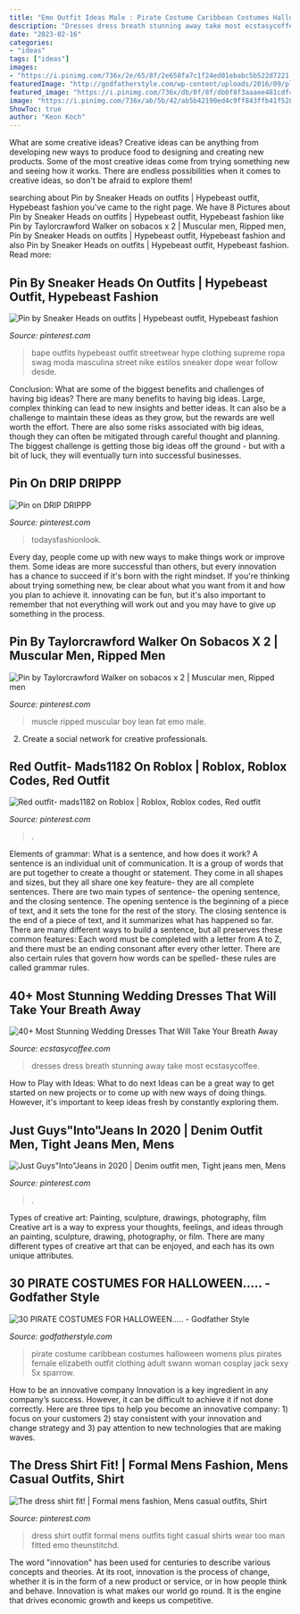 ```yaml
---
title: "Emo Outfit Ideas Male : Pirate Costume Caribbean Costumes Halloween Womens Plus Pirates Female Elizabeth Outfit Clothing Adult Swann Woman Cosplay Jack Sexy 5x Sparrow"
description: "Dresses dress breath stunning away take most ecstasycoffee"
date: "2023-02-16"
categories:
- "ideas"
tags: ["ideas"]
images:
- "https://i.pinimg.com/736x/2e/65/8f/2e658fa7c1f24ed01ebabc5b522d7221.jpg"
featuredImage: "http://godfatherstyle.com/wp-content/uploads/2016/09/plus-size-womens-caribbean-pirate-costume..jpg"
featured_image: "https://i.pinimg.com/736x/db/0f/8f/db0f8f3aaaee481cdf463469cc1bb4ef.jpg"
image: "https://i.pinimg.com/736x/ab/5b/42/ab5b42190ed4c9ff843ffb41f5282c28.jpg"
ShowToc: true
author: "Keon Koch"
---
```



What are some creative ideas?
Creative ideas can be anything from developing new ways to produce food to designing and creating new products. Some of the most creative ideas come from trying something new and seeing how it works. There are endless possibilities when it comes to creative ideas, so don't be afraid to explore them!

	

		
searching about Pin by Sneaker Heads on outfits | Hypebeast outfit, Hypebeast fashion you've came to the right page. We have 8 Pictures about Pin by Sneaker Heads on outfits | Hypebeast outfit, Hypebeast fashion like Pin by Taylorcrawford Walker on sobacos x 2 | Muscular men, Ripped men, Pin by Sneaker Heads on outfits | Hypebeast outfit, Hypebeast fashion and also Pin by Sneaker Heads on outfits | Hypebeast outfit, Hypebeast fashion. Read more:
		
    
## Pin By Sneaker Heads On Outfits | Hypebeast Outfit, Hypebeast Fashion

<img loading=lazy src="https://i.pinimg.com/736x/ab/5b/42/ab5b42190ed4c9ff843ffb41f5282c28.jpg" onerror="this.onerror=null;this.src='https://tse1.mm.bing.net/th?id=OIP.adFBkpyWArQR07SH38nABQHaJ4&amp;pid=15.1';" alt="Pin by Sneaker Heads on outfits | Hypebeast outfit, Hypebeast fashion">

_Source: pinterest.com_

>bape outfits hypebeast outfit streetwear hype clothing supreme ropa swag moda masculina street nike estilos sneaker dope wear follow desde. 

	

Conclusion: What are some of the biggest benefits and challenges of having big ideas?
There are many benefits to having big ideas. Large, complex thinking can lead to new insights and better ideas. It can also be a challenge to maintain these ideas as they grow, but the rewards are well worth the effort. There are also some risks associated with big ideas, though they can often be mitigated through careful thought and planning. The biggest challenge is getting those big ideas off the ground - but with a bit of luck, they will eventually turn into successful businesses.

    
## Pin On DRIP DRIPPP

<img loading=lazy src="https://i.pinimg.com/736x/2e/65/8f/2e658fa7c1f24ed01ebabc5b522d7221.jpg" onerror="this.onerror=null;this.src='https://tse3.mm.bing.net/th?id=OIP.4Yp57wtKvOAy1AnIcQFK0wHaJ3&amp;pid=15.1';" alt="Pin on DRIP DRIPPP">

_Source: pinterest.com_

>todaysfashionlook. 

	

Every day, people come up with new ways to make things work or improve them. Some ideas are more successful than others, but every innovation has a chance to succeed if it's born with the right mindset. If you're thinking about trying something new, be clear about what you want from it and how you plan to achieve it. innovating can be fun, but it's also important to remember that not everything will work out and you may have to give up something in the process.

    
## Pin By Taylorcrawford Walker On Sobacos X 2 | Muscular Men, Ripped Men

<img loading=lazy src="https://i.pinimg.com/736x/c8/93/c5/c893c53a7db414eed876d4a230053069.jpg" onerror="this.onerror=null;this.src='https://tse3.mm.bing.net/th?id=OIP.rx1gRfwFDlda-gFX6VyH5wHaMB&amp;pid=15.1';" alt="Pin by Taylorcrawford Walker on sobacos x 2 | Muscular men, Ripped men">

_Source: pinterest.com_

>muscle ripped muscular boy lean fat emo male. 

	

2. Create a social network for creative professionals. 

    
## Red Outfit- Mads1182 On Roblox | Roblox, Roblox Codes, Red Outfit

<img loading=lazy src="https://i.pinimg.com/736x/db/0f/8f/db0f8f3aaaee481cdf463469cc1bb4ef.jpg" onerror="this.onerror=null;this.src='https://tse2.mm.bing.net/th?id=OIP.j15Wqt0uyUJbdhuEJ-kMrQHaQA&amp;pid=15.1';" alt="Red outfit- mads1182 on Roblox | Roblox, Roblox codes, Red outfit">

_Source: pinterest.com_

>. 

	

Elements of grammar: What is a sentence, and how does it work?
A sentence is an individual unit of communication. It is a group of words that are put together to create a thought or statement. They come in all shapes and sizes, but they all share one key feature- they are all complete sentences. There are two main types of sentence- the opening sentence, and the closing sentence. The opening sentence is the beginning of a piece of text, and it sets the tone for the rest of the story. The closing sentence is the end of a piece of text, and it summarizes what has happened so far. There are many different ways to build a sentence, but all preserves these common features: Each word must be completed with a letter from A to Z, and there must be an ending consonant after every other letter. There are also certain rules that govern how words can be spelled- these rules are called grammar rules.

    
## 40+ Most Stunning Wedding Dresses That Will Take Your Breath Away

<img loading=lazy src="https://i0.wp.com/www.ecstasycoffee.com/wp-content/uploads/2016/09/Mesmerizing-Wedding-Dress-Ideas.jpg?resize=470,980" onerror="this.onerror=null;this.src='https://tse3.mm.bing.net/th?id=OIP.5NuDVLT84s9y3YYgRYZiOgAAAA&amp;pid=15.1';" alt="40+ Most Stunning Wedding Dresses That Will Take Your Breath Away">

_Source: ecstasycoffee.com_

>dresses dress breath stunning away take most ecstasycoffee. 

	

How to Play with Ideas: What to do next
Ideas can be a great way to get started on new projects or to come up with new ways of doing things. However, it's important to keep ideas fresh by constantly exploring them.

    
## Just Guys&quot;Into&quot;Jeans In 2020 | Denim Outfit Men, Tight Jeans Men, Mens

<img loading=lazy src="https://i.pinimg.com/736x/5f/79/b9/5f79b9d959e7e0de9fc1fd61ac2e90ec.jpg" onerror="this.onerror=null;this.src='https://tse2.mm.bing.net/th?id=OIP.kUrjq-kIaD37NFWJrRSZaQAAAA&amp;pid=15.1';" alt="Just Guys&quot;Into&quot;Jeans in 2020 | Denim outfit men, Tight jeans men, Mens">

_Source: pinterest.com_

>. 

	

Types of creative art: Painting, sculpture, drawings, photography, film
Creative art is a way to express your thoughts, feelings, and ideas through an painting, sculpture, drawing, photography, or film. There are many different types of creative art that can be enjoyed, and each has its own unique attributes.

    
## 30 PIRATE COSTUMES FOR HALLOWEEN..... - Godfather Style

<img loading=lazy src="http://godfatherstyle.com/wp-content/uploads/2016/09/plus-size-womens-caribbean-pirate-costume..jpg" onerror="this.onerror=null;this.src='https://tse1.mm.bing.net/th?id=OIP.we1tighXcpfrQS-RUwZRiQHaKl&amp;pid=15.1';" alt="30 PIRATE COSTUMES FOR HALLOWEEN..... - Godfather Style">

_Source: godfatherstyle.com_

>pirate costume caribbean costumes halloween womens plus pirates female elizabeth outfit clothing adult swann woman cosplay jack sexy 5x sparrow. 

	

How to be an innovative company
Innovation is a key ingredient in any company’s success. However, it can be difficult to achieve it if not done correctly. Here are three tips to help you become an innovative company: 1) focus on your customers 2) stay consistent with your innovation and change strategy and 3) pay attention to new technologies that are making waves.

    
## The Dress Shirt Fit! | Formal Mens Fashion, Mens Casual Outfits, Shirt

<img loading=lazy src="https://i.pinimg.com/736x/0d/c7/93/0dc7930a433d117bd8a5ab4eb5958819.jpg" onerror="this.onerror=null;this.src='https://tse4.mm.bing.net/th?id=OIP.jYdVy4c3srgKr3p3bbsldQHaRB&amp;pid=15.1';" alt="The dress shirt fit! | Formal mens fashion, Mens casual outfits, Shirt">

_Source: pinterest.com_

>dress shirt outfit formal mens outfits tight casual shirts wear too man fitted emo theunstitchd. 

	

The word "innovation" has been used for centuries to describe various concepts and theories. At its root, innovation is the process of change, whether it is in the form of a new product or service, or in how people think and behave. Innovation is what makes our world go round. It is the engine that drives economic growth and keeps us competitive.

